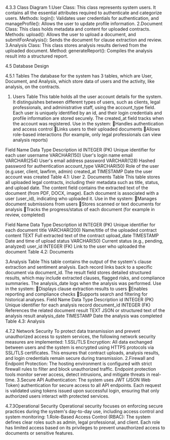 4.3.3 Class Diagram
1.User Class: This class represents system users. It contains all the essential attributes required to authenticate and categorize users.
Methods: login(): Validates user credentials for authentication, and manageProfile(): Allows the user to update profile information.
2.Document Class: This class holds metadata and content for uploaded contracts.
Methods: upload(): Allows the user to upload a document, and submitForAnalysis(): Sends the document for clause extraction and review.
3.Analysis Class: This class stores analysis results derived from the uploaded document.
Method: generateReport(): Compiles the analysis result into a structured report.

4.5 Database Design

4.5.1 Tables
The database for the system has 3 tables, which are User, Document, and Analysis, which store data of users and the activity, like analysis, on the contracts.

1. Users Table
This table holds all the user account details for the system. It distinguishes between different types of users, such as clients, legal professionals, and administrative staff, using the account_type field. Each user is uniquely identified by an id, and their login credentials and profile information are stored securely. The created_at field tracks when the account was registered.
Use in the system:
Handles authentication and access control
Links users to their uploaded documents
Allows role-based interactions (for example, only legal professionals can view analysis reports)

Field Name	Data Type	Description
id	INTEGER (PK)	Unique identifier for each user
username	VARCHAR(150)	User's login name
email	VARCHAR(254)	User's email address
password	VARCHAR(128)	Hashed password for authentication
account_type	VARCHAR(50)	Role of the user (e.g.user, client, lawfirm, admin)
created_at	TIMESTAMP	Date the user account was created
Table 4.1: User
2. Documents Table
This table stores all uploaded legal contracts, including their metadata such as title, status, and upload date. The content field contains the extracted text of the document (from PDF, DOCX, image). Each document is associated with a user (user_id), indicating who uploaded it.
Use in the system:
Manages document submissions from users
Stores scanned or text documents for analysis
Tracks the progress/status of each document (for example in review, completed)

Field Name	Data Type	Description
id	INTEGER (PK)	Unique identifier for each document
title	VARCHAR(200)	Name/title of the uploaded contract
content	TEXT	Full extracted text of the contract
upload_date	TIMESTAMP	Date and time of upload
status	VARCHAR(50)	Current status (e.g., pending, analyzed)
user_id	INTEGER (FK)	Link to the user who uploaded the document
Table 4.2: Documents

3.Analysis Table
This table contains the output of the system's clause extraction and sentiment analysis. Each record links back to a specific document via document_id. The result field stores detailed structured results, which may include extracted clauses, flagged risks, and compliance summaries. The analysis_date logs when the analysis was performed.
Use in the system:
Displays clause extraction results to users
Enables reporting and compliance checks
Supports search and filtering for historical analyses.
Field Name	Data Type	Description
id	INTEGER (PK)	Unique identifier for each analysis record
document_id	INTEGER (FK)	References the related document
result	TEXT	JSON or structured text of the analysis result
analysis_date	TIMESTAMP	Date the analysis was completed
Table 4.3: Analysis


4.7.2 Network Security
To protect data transmission and prevent unauthorized access to system services, the following network security measures are implemented:
1.SSL/TLS Encryption: All data exchanged between users and the system is encrypted using HTTPS protocols via SSL/TLS certificates. This ensures that contract uploads, analysis results, and login credentials remain secure during transmission.
2.Firewall and Endpoint Protection: The hosting environment is configured with strict firewall rules to filter and block unauthorized traffic. Endpoint protection tools monitor server access, detect intrusions, and mitigate threats in real-time.
3.Secure API Authentication: The system uses JWT (JSON Web Token) authentication for secure access to all API endpoints. Each request is validated using tokens issued upon successful login, ensuring that only authorized users interact with protected services.

4.7.3Operational Security
Operational security focuses on enforcing secure practices during the system's day-to-day use, including access control and system monitoring:
1.Role-Based Access Control (RBAC): The system defines clear roles such as admin, legal professional, and client. Each role has limited access based on its privileges to prevent unauthorized access to documents or sensitive features.
